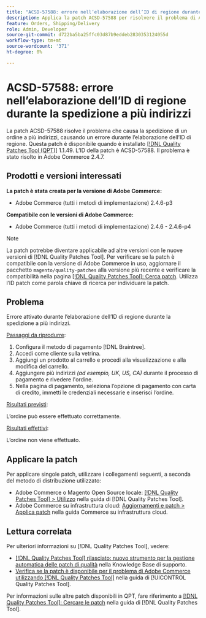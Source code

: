```yaml
---
title: "ACSD-57588: errore nell’elaborazione dell’ID di regione durante la spedizione a più indirizzi"
description: Applica la patch ACSD-57588 per risolvere il problema di Adobe Commerce, a causa del quale la spedizione di un ordine a più indirizzi genera un errore durante l’elaborazione dell’ID di regione.
feature: Orders, Shipping/Delivery
role: Admin, Developer
source-git-commit: d722ba5ba25ffc03d87b9eddeb2830353124055d
workflow-type: tm+mt
source-wordcount: '371'
ht-degree: 0%

---
```


# ACSD-57588: errore nell’elaborazione dell’ID di regione durante la spedizione a più indirizzi

La patch ACSD-57588 risolve il problema che causa la spedizione di un ordine a più indirizzi, causando un errore durante l’elaborazione dell’ID di regione. Questa patch è disponibile quando è installato [[!DNL Quality Patches Tool (QPT)]](https://experienceleague.adobe.com/en/docs/commerce-knowledge-base/kb/announcements/commerce-announcements/magento-quality-patches-released-new-tool-to-self-serve-quality-patches) 1.1.49. L’ID della patch è ACSD-57588. Il problema è stato risolto in Adobe Commerce 2.4.7.

## Prodotti e versioni interessati

**La patch è stata creata per la versione di Adobe Commerce:**

* Adobe Commerce (tutti i metodi di implementazione) 2.4.6-p3

**Compatibile con le versioni di Adobe Commerce:**

* Adobe Commerce (tutti i metodi di implementazione) 2.4.6 - 2.4.6-p4

>[!NOTE]
>
>La patch potrebbe diventare applicabile ad altre versioni con le nuove versioni di [!DNL Quality Patches Tool]. Per verificare se la patch è compatibile con la versione di Adobe Commerce in uso, aggiornare il pacchetto `magento/quality-patches` alla versione più recente e verificare la compatibilità nella pagina [[!DNL Quality Patches Tool]: Cerca patch](https://experienceleague.adobe.com/tools/commerce-quality-patches/index.html). Utilizza l’ID patch come parola chiave di ricerca per individuare la patch.

## Problema

Errore attivato durante l’elaborazione dell’ID di regione durante la spedizione a più indirizzi.

<u>Passaggi da riprodurre</u>:

1. Configura il metodo di pagamento [!DNL Braintree].
1. Accedi come cliente sulla vetrina.
1. Aggiungi un prodotto al carrello e procedi alla visualizzazione e alla modifica del carrello.
1. Aggiungere più indirizzi *(ad esempio, UK, US, CA)* durante il processo di pagamento e rivedere l&#39;ordine.
1. Nella pagina di pagamento, seleziona l’opzione di pagamento con carta di credito, immetti le credenziali necessarie e inserisci l’ordine.

<u>Risultati previsti</u>:

L’ordine può essere effettuato correttamente.

<u>Risultati effettivi</u>:

L’ordine non viene effettuato.

## Applicare la patch

Per applicare singole patch, utilizzare i collegamenti seguenti, a seconda del metodo di distribuzione utilizzato:

* Adobe Commerce o Magento Open Source locale: [[!DNL Quality Patches Tool] > Utilizzo](https://experienceleague.adobe.com/docs/commerce-operations/tools/quality-patches-tool/usage.html) nella guida di [!DNL Quality Patches Tool].
* Adobe Commerce su infrastruttura cloud: [Aggiornamenti e patch > Applica patch](https://experienceleague.adobe.com/docs/commerce-cloud-service/user-guide/develop/upgrade/apply-patches.html) nella guida Commerce su infrastruttura cloud.

## Lettura correlata

Per ulteriori informazioni su [!DNL Quality Patches Tool], vedere:

* [[!DNL Quality Patches Tool] rilasciato: nuovo strumento per la gestione automatica delle patch di qualità](https://experienceleague.adobe.com/en/docs/commerce-knowledge-base/kb/announcements/commerce-announcements/magento-quality-patches-released-new-tool-to-self-serve-quality-patches) nella Knowledge Base di supporto.
* [Verifica se la patch è disponibile per il problema di Adobe Commerce utilizzando  [!DNL Quality Patches Tool]](/help/tools/quality-patches-tool/patches-available-in-qpt/check-patch-for-magento-issue-with-magento-quality-patches.md) nella guida di [!UICONTROL Quality Patches Tool].


Per informazioni sulle altre patch disponibili in QPT, fare riferimento a [[!DNL Quality Patches Tool]: Cercare le patch](https://experienceleague.adobe.com/tools/commerce-quality-patches/index.html) nella guida di [!DNL Quality Patches Tool].
